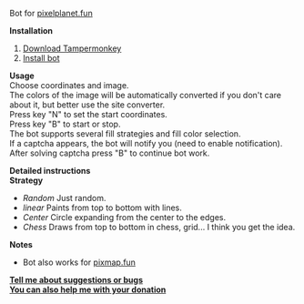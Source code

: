 Bot for [pixelplanet.fun](https://pixelplanet.fun)

**Installation**<br/>
1. [Download Tampermonkey](https://www.tampermonkey.net)
2. [Install bot](https://touchedbydarkness.github.io/stuff/ppf_bot_2/initer.user.js)

**Usage**<br/>
  Choose coordinates and image.<br/>
  The colors of the image will be automatically converted if you don't care about it, but better use the site converter.<br/>
  Press key "N" to set the start coordinates.<br/>
  Press key "B" to start or stop.<br/>
  The bot supports several fill strategies and fill color selection.<br/>
  If a captcha appears, the bot will notify you (need to enable notification).<br/>
  After solving captcha press "B" to continue bot work.

**Detailed instructions**<br/>
**Strategy**
 * *Random*
    Just random.
 * *linear*
    Paints from top to bottom with lines.
 * *Center*
    Circle expanding from the center to the edges.
 * *Chess*
    Draws from top to bottom in chess, grid... I think you get the idea.

**Notes**<br/>
  * Bot also works for [pixmap.fun](https://pixmap.fun) 

**[Tell me about suggestions or bugs](https://discord.gg/VyfVmD2nhZ)**<br/>
**[You can also help me with your donation](https://boosty.to/touchedbydarkness)**
